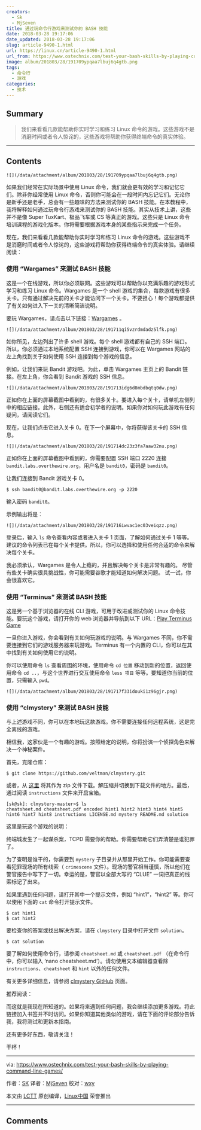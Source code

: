 ```yaml
---
creators:
  - Sk
  - MjSeven
title: 通过玩命令行游戏来测试你的 BASH 技能
date: 2018-03-28 19:17:06
date_updated: 2018-03-28 19:17:06
slug: article-9490-1.html
url: https://linux.cn/article-9490-1.html
url_from: https://www.ostechnix.com/test-your-bash-skills-by-playing-command-line-games/
image: album/201803/28/191709ypqaa7lbuj6q4gtb.png
tags:
  - 命令行
  - 游戏
categories:
  - 技术
---
```


## Summary

> 我们来看看几款能帮助你实时学习和练习 Linux 命令的游戏。这些游戏不是消磨时间或者令人惊诧的，这些游戏将帮助你获得终端命令的真实体验。

***

<!-- more -->

## Contents

`![](/data/attachment/album/201803/28/191709ypqaa7lbuj6q4gtb.png)`

如果我们经常在实际场景中使用 Linux 命令，我们就会更有效的学习和记忆它们。除非你经常使用 Linux 命令，否则你可能会在一段时间内忘记它们。无论你是新手还是老手，总会有一些趣味的方法来测试你的 BASH 技能。在本教程中，我将解释如何通过玩命令行游戏来测试你的 BASH 技能。其实从技术上讲，这些并不是像 Super TuxKart、极品飞车或 CS 等真正的游戏。这些只是 Linux 命令培训课程的游戏化版本。你将需要根据游戏本身的某些指示来完成一个任务。

现在，我们来看看几款能帮助你实时学习和练习 Linux 命令的游戏。这些游戏不是消磨时间或者令人惊诧的，这些游戏将帮助你获得终端命令的真实体验。请继续阅读：

### 使用 “Wargames” 来测试 BASH 技能

这是一个在线游戏，所以你必须联网。这些游戏可以帮助你以充满乐趣的游戏形式学习和练习 Linux 命令。Wargames 是一个 shell 游戏的集合，每款游戏有很多关卡。只有通过解决先前的关卡才能访问下一个关卡。不要担心！每个游戏都提供了有关如何进入下一关的清晰简洁说明。

要玩 Wargames，请点击以下链接：[Wargames](http://overthewire.org/wargames/) 。

`![](/data/attachment/album/201803/28/191711qi5vzrdmdadz5lfk.png)`

如你所见，左边列出了许多 shell 游戏。每个 shell 游戏都有自己的 SSH 端口。所以，你必须通过本地系统配置 SSH 连接到游戏，你可以在 Wargames 网站的左上角找到关于如何使用 SSH 连接到每个游戏的信息。

例如，让我们来玩 Bandit 游戏吧。为此，单击 Wargames 主页上的 Bandit 链接。在左上角，你会看到 Bandit 游戏的 SSH 信息。

`![](/data/attachment/album/201803/28/191713idg6d8mbdbqtq0dw.png)`

正如你在上面的屏幕截图中看到的，有很多关卡。要进入每个关卡，请单机左侧列中的相应链接。此外，右侧还有适合初学者的说明。如果你对如何玩此游戏有任何疑问，请阅读它们。

现在，让我们点击它进入关卡 0。在下一个屏幕中，你将获得该关卡的 SSH 信息。

`![](/data/attachment/album/201803/28/191714dc23z3fa7aaw32nu.png)`

正如你在上面的屏幕截图中看到的，你需要配置 SSH 端口 2220 连接 `bandit.labs.overthewire.org`，用户名是 `bandit0`，密码是 `bandit0`。

让我们连接到 Bandit 游戏关卡 0。

```shell
$ ssh bandit0@bandit.labs.overthewire.org -p 2220
```

输入密码 `bandit0`。

示例输出将是：

`![](/data/attachment/album/201803/28/191716iwvac1ec03veiqzz.png)`

登录后，输入 `ls` 命令查看内容或者进入关卡 1 页面，了解如何通过关卡 1 等等。建议的命令列表已在每个关卡提供。所以，你可以选择和使用任何合适的命令来解决每个关卡。

我必须承认，Wargames 是令人上瘾的，并且解决每个关卡是非常有趣的。 尽管有些关卡确实很具挑战性，你可能需要谷歌才能知道如何解决问题。 试一试，你会很喜欢它。

### 使用 “Terminus” 来测试 BASH 技能

这是另一个基于浏览器的在线 CLI 游戏，可用于改进或测试你的 Linux 命令技能。要玩这个游戏，请打开你的 web 浏览器并导航到以下 URL：[Play Terminus Game](http://web.mit.edu/mprat/Public/web/Terminus/Web/main.html)

一旦你进入游戏，你会看到有关如何玩游戏的说明。与 Wargames 不同，你不需要连接到它们的游戏服务器来玩游戏。Terminus 有一个内置的 CLI，你可以在其中找到有关如何使用它的说明。

你可以使用命令 `ls` 查看周围的环境，使用命令 `cd 位置` 移动到新的位置，返回使用命令 `cd ..`，与这个世界进行交互使用命令 `less 项目` 等等。要知道你当前的位置，只需输入 `pwd`。

`![](/data/attachment/album/201803/28/191717f33idouki1z96gjr.png)`

### 使用 “clmystery” 来测试 BASH 技能

与上述游戏不同，你可以在本地玩这款游戏。你不需要连接任何远程系统，这是完全离线的游戏。

相信我，这家伙是一个有趣的游戏。按照给定的说明，你将扮演一个侦探角色来解决一个神秘案件。

首先，克隆仓库：

```shell
$ git clone https://github.com/veltman/clmystery.git
```

或者，从 [这里](https://github.com/veltman/clmystery/archive/master.zip) 将其作为 zip 文件下载。解压缩并切换到下载文件的地方。最后，通过阅读 `instructions` 文件来开启宝箱。

```shell
[sk@sk]: clmystery-master>$ ls
cheatsheet.md cheatsheet.pdf encoded hint1 hint2 hint3 hint4 hint5 hint6 hint7 hint8 instructions LICENSE.md mystery README.md solution
```

这里是玩这个游戏的说明：

终端城发生了一起谋杀案，TCPD 需要你的帮助。你需要帮助它们弄清楚是谁犯罪了。

为了查明是谁干的，你需要到 `mystery` 子目录并从那里开始工作。你可能需要查看犯罪现场的所有线索（ `crimescene` 文件）。现场的警官相当谨慎，所以他们在警官报告中写下了一切。幸运的是，警官以全部大写的 “CLUE” 一词把真正的线索标记了出来。

如果里遇到任何问题，请打开其中一个提示文件，例如 “hint1”，“hint2” 等。你可以使用下面的 `cat` 命令打开提示文件。

```shell
$ cat hint1
$ cat hint2
```

要检查你的答案或找出解决方案，请在 `clmystery` 目录中打开文件 `solution`。

```shell
$ cat solution
```

要了解如何使用命令行，请参阅 `cheatsheet.md` 或 `cheatsheet.pdf` （在命令行中，你可以输入 ‘nano cheatsheet.md’）。请勿使用文本编辑器查看除 `instructions`、`cheatsheet` 和 `hint` 以外的任何文件。

有关更多详细信息，请参阅 [clmystery GitHub](https://github.com/veltman/clmystery) 页面。

推荐阅读：

而这就是我现在所知道的。如果将来遇到任何问题，我会继续添加更多游戏。将此链接加入书签并不时访问。如果你知道其他类似的游戏，请在下面的评论部分告诉我，我将测试和更新本指南。

还有更多好东西，敬请关注！

干杯！

---

via: <https://www.ostechnix.com/test-your-bash-skills-by-playing-command-line-games/>

作者：[SK](https://www.ostechnix.com/author/sk/) 译者：[MjSeven](https://github.com/MjSeven) 校对：[wxy](https://github.com/wxy)

本文由 [LCTT](https://github.com/LCTT/TranslateProject) 原创编译，[Linux中国](https://linux.cn/) 荣誉推出

***

## Comments
